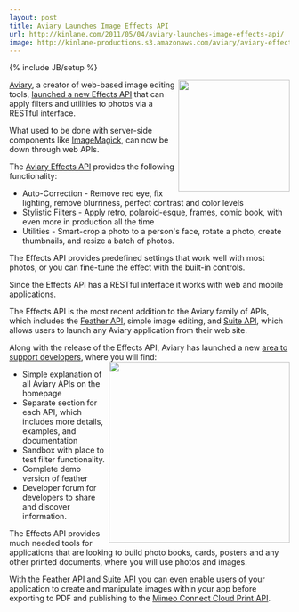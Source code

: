 ```yaml
---
layout: post
title: Aviary Launches Image Effects API
url: http://kinlane.com/2011/05/04/aviary-launches-image-effects-api/
image: http://kinlane-productions.s3.amazonaws.com/aviary/aviary-effects-image.png
---
```

{% include JB/setup %}
<p>
     <img src="http://kinlane-productions.s3.amazonaws.com/aviary/aviary-effects-image.png"  width="200" align="right" /><a title="Aviary" href="aviary.com">Aviary</a>, a creator of web-based image editing tools, <a title="launched a new Effects API" href="http://blog.aviary.com/aviarys-effects-api-and-new-developer-site/">launched a new Effects API</a> that can apply filters and utilities to photos via a RESTful interface.
</p>

<p>
     What used to be done with server-side components like <a title="ImageMagick" href="http://www.kinlane.com/2011/01/programming-with-images-using-imagemagick/">ImageMagick</a>, can now be down through web APIs.
</p>

<p>
     The <a title="Aviary Effects API" href="http://developers.aviary.com/effects-api">Aviary Effects API</a> provides the following functionality:
</p>
<ul class="mainlist">
     <li>Auto-Correction - Remove red eye, fix lighting, remove blurriness, perfect contrast and color levels
     </li>
     <li>Stylistic Filters - Apply retro, polaroid-esque, frames, comic book, with even more in production all the time
     </li>
     <li>Utilities - Smart-crop a photo to a person's face, rotate a photo, create thumbnails, and resize a batch of photos.
     </li>
</ul>
<p>
     The Effects API provides predefined settings that work well with most photos, or you can fine-tune the effect with the built-in controls.
</p>

<p>
     Since the Effects API has a RESTful interface it works with web and mobile applications.
</p>

<p>
     The Effects API is the most recent addition to the Aviary family of APIs, which includes the <a title="Feather API" href="http://developers.aviary.com/featherapi">Feather API</a>, simple image editing, and <a title="Suite API" href="http://developers.aviary.com/suite-api">Suite API</a>, which allows users to launch any Aviary application from their web site.
</p>

<p>
     Along with the release of the Effects API, Aviary has launched a new <a title="area to support developers" href="http://developers.aviary.com/">area to support developers</a>, where you will find:<img src="http://kinlane-productions.s3.amazonaws.com/aviary/aviary-developer-area.png"  width="325" align="right" />
</p>
<ul class="mainlist">
     <li>Simple explanation of all Aviary APIs on the homepage
     </li>
     <li>Separate section for each API, which includes more details, examples, and documentation
     </li>
     <li>Sandbox with place to test filter functionality.
     </li>
     <li>Complete demo version of feather
     </li>
     <li>Developer forum for developers to share and discover information.
     </li>
</ul>
<p>
     The Effects API provides much needed tools for applications that are looking to build photo books, cards, posters and any other printed documents, where you will use photos and images.
</p>

<p>
     With the <a title="Feather API" href="http://developers.aviary.com/featherapi">Feather API</a> and <a title="Suite API" href="http://developers.aviary.com/suite-api">Suite API</a> you can even enable users of your application to create and manipulate images within your app before exporting to PDF and publishing to the <a title="Mimeo Connect Cloud Print API" href="http://developer.mimeo.com">Mimeo Connect Cloud Print API</a>.
</p>